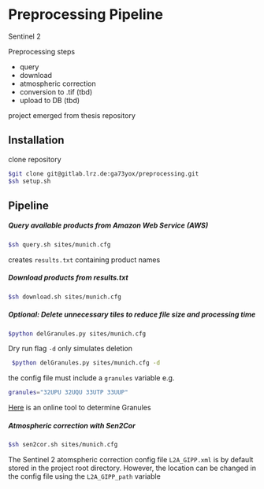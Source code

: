 # Preprocessing Pipeline

Sentinel 2

Preprocessing steps
* query
* download
* atmospheric correction
* conversion to .tif (tbd)
* upload to DB (tbd)

project emerged from thesis repository

## Installation

clone repository
```bash
$git clone git@gitlab.lrz.de:ga73yox/preprocessing.git
$sh setup.sh
```

## Pipeline

##### Query available products from Amazon Web Service (AWS)

```bash
$sh query.sh sites/munich.cfg
```

creates ```results.txt``` containing product names

##### Download products from results.txt

```bash
$sh download.sh sites/munich.cfg
```

##### Optional: Delete unnecessary tiles to reduce file size and processing time

```bash
$python delGranules.py sites/munich.cfg
```

Dry run flag ```-d``` only simulates deletion

```bash
 $python delGranules.py sites/munich.cfg -d
 ```


the config file must include a ```granules``` variable
e.g.
```bash
granules="32UPU 32UQU 33UTP 33UUP"
```

[Here](https://mappingsupport.com/p/coordinates-mgrs-google-maps.html) is an online tool to determine Granules

##### Atmospheric correction with Sen2Cor

```bash
$sh sen2cor.sh sites/munich.cfg
```

The Sentinel 2 atomspheric correction config file ```L2A_GIPP.xml``` is by
default stored in the project root directory.
However, the location can be changed in the config file using the ```L2A_GIPP_path``` variable
